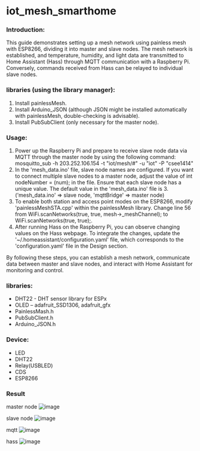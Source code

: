 # iot_mesh_smarthome

### Introduction:

This guide demonstrates setting up a mesh network using painless mesh with ESP8266, dividing it into master and slave nodes. The mesh network is established, and temperature, humidity, and light data are transmitted to Home Assistant (Hass) through MQTT communication with a Raspberry Pi. Conversely, commands received from Hass can be relayed to individual slave nodes.

### libraries (using the library manager):
1. Install painlessMesh.
2. Install Arduino_JSON (although JSON might be installed automatically with painlessMesh, double-checking is advisable).
3. Install PubSubClient (only necessary for the master node).

### Usage:
1. Power up the Raspberry Pi and prepare to receive slave node data via MQTT through the master node by using the following command:
  mosquitto_sub -h 203.252.106.154 -t "iot/mesh/#" -u "iot" -P "csee1414"
2. In the 'mesh_data.ino' file, slave node names are configured. If you want to connect multiple slave nodes to a master node, adjust the value of int nodeNumber = (num); in the file. Ensure that each slave node has a unique value. The default value in the 'mesh_data.ino' file is 3. ('mesh_data.ino' => slave node, 'mqttBridge' => master node)
3. To enable both station and access point modes on the ESP8266, modify 'painlessMeshSTA.cpp' within the painlessMesh library. 
  Change line 56 from WiFi.scanNetworks(true, true, mesh->_meshChannel); to WiFi.scanNetworks(true, true);.
4. After running Hass on the Raspberry Pi, you can observe changing values on the Hass webpage. To integrate the changes, update the '~/.homeassistant/configuration.yaml' file, which corresponds to the 'configuration.yaml' file in the Design section.

By following these steps, you can establish a mesh network, communicate data between master and slave nodes, and interact with Home Assistant for monitoring and control.

### libraries:
- DHT22 - DHT sensor library for ESPx
- OLED – adafruit_SSD1306, adafruit_gfx
- PainlessMash.h
- PubSubClient.h
- Arduino_JSON.h

### Device:
- LED
- DHT22
- Relay(USBLED)
- CDS
- ESP8266


### Result
master node
![image](https://github.com/jacobkim98/iot_mesh_smarthome/assets/142479612/9c9e35d8-a861-4bec-b557-8ee6f52ce163)

slave node
![image](https://github.com/jacobkim98/iot_mesh_smarthome/assets/142479612/cdd54be9-865d-4ffb-bd4c-51bdd505bf3e)

mqtt
![image](https://github.com/jacobkim98/iot_mesh_smarthome/assets/142479612/bdd4de57-cfaa-4c4c-a52d-b4793a68d4d6)

hass
![image](https://github.com/jacobkim98/iot_mesh_smarthome/assets/142479612/0568dabb-3ca2-4066-9b29-ba4acbef615e)
